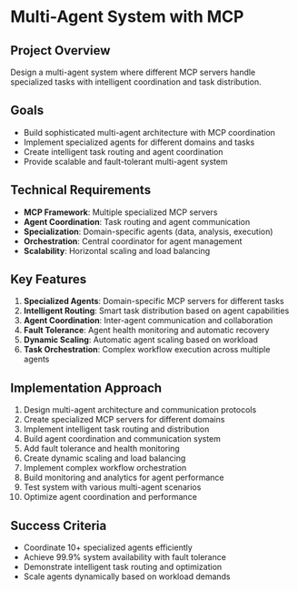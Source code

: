 # Multi-Agent System with MCP

## Project Overview
Design a multi-agent system where different MCP servers handle specialized tasks with intelligent coordination and task distribution.

## Goals
- Build sophisticated multi-agent architecture with MCP coordination
- Implement specialized agents for different domains and tasks
- Create intelligent task routing and agent coordination
- Provide scalable and fault-tolerant multi-agent system

## Technical Requirements
- **MCP Framework**: Multiple specialized MCP servers
- **Agent Coordination**: Task routing and agent communication
- **Specialization**: Domain-specific agents (data, analysis, execution)
- **Orchestration**: Central coordinator for agent management
- **Scalability**: Horizontal scaling and load balancing

## Key Features
1. **Specialized Agents**: Domain-specific MCP servers for different tasks
2. **Intelligent Routing**: Smart task distribution based on agent capabilities
3. **Agent Coordination**: Inter-agent communication and collaboration
4. **Fault Tolerance**: Agent health monitoring and automatic recovery
5. **Dynamic Scaling**: Automatic agent scaling based on workload
6. **Task Orchestration**: Complex workflow execution across multiple agents

## Implementation Approach
1. Design multi-agent architecture and communication protocols
2. Create specialized MCP servers for different domains
3. Implement intelligent task routing and distribution
4. Build agent coordination and communication system
5. Add fault tolerance and health monitoring
6. Create dynamic scaling and load balancing
7. Implement complex workflow orchestration
8. Build monitoring and analytics for agent performance
9. Test system with various multi-agent scenarios
10. Optimize agent coordination and performance

## Success Criteria
- Coordinate 10+ specialized agents efficiently
- Achieve 99.9% system availability with fault tolerance
- Demonstrate intelligent task routing and optimization
- Scale agents dynamically based on workload demands